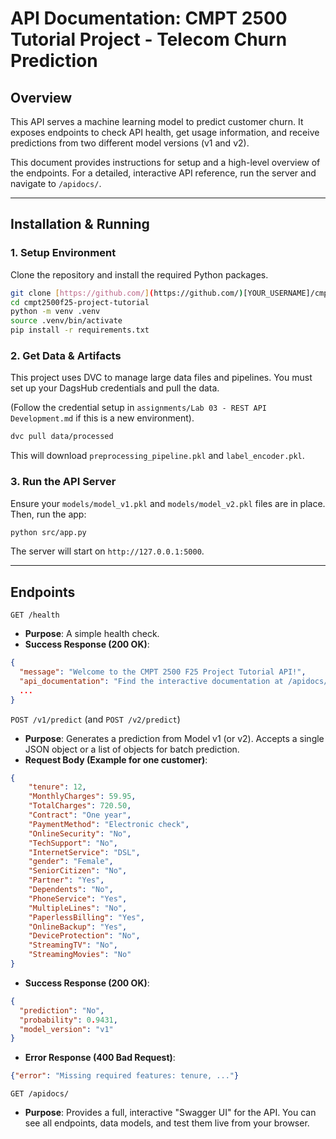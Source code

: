 # API Documentation: CMPT 2500 Tutorial Project - Telecom Churn Prediction

## Overview

This API serves a machine learning model to predict customer churn. It exposes endpoints to check API health, get usage information, and receive predictions from two different model versions (v1 and v2).

This document provides instructions for setup and a high-level overview of the endpoints. For a detailed, interactive API reference, run the server and navigate to `/apidocs/`.

---

## Installation & Running

### 1. Setup Environment

Clone the repository and install the required Python packages.

```sh
git clone [https://github.com/](https://github.com/)[YOUR_USERNAME]/cmpt2500f25-project-tutorial.git
cd cmpt2500f25-project-tutorial
python -m venv .venv
source .venv/bin/activate
pip install -r requirements.txt
```

### 2. Get Data & Artifacts

This project uses DVC to manage large data files and pipelines. You must set up your DagsHub credentials and pull the data.

(Follow the credential setup in `assignments/Lab 03 - REST API Development.md` if this is a new environment).

```sh
dvc pull data/processed
```

This will download `preprocessing_pipeline.pkl` and `label_encoder.pkl`.

### 3. Run the API Server

Ensure your `models/model_v1.pkl` and `models/model_v2.pkl` files are in place. Then, run the app:

```sh
python src/app.py
```

The server will start on `http://127.0.0.1:5000`.

---

## Endpoints

`GET /health`

- **Purpose**: A simple health check.
- **Success Response (200 OK)**:

```json
{
  "message": "Welcome to the CMPT 2500 F25 Project Tutorial API!",
  "api_documentation": "Find the interactive documentation at /apidocs/",
  ...
}
```

`POST /v1/predict` (and `POST /v2/predict`)

- **Purpose**: Generates a prediction from Model v1 (or v2). Accepts a single JSON object or a list of objects for batch prediction.
- **Request Body (Example for one customer)**:

```json
{
    "tenure": 12,
    "MonthlyCharges": 59.95,
    "TotalCharges": 720.50,
    "Contract": "One year",
    "PaymentMethod": "Electronic check",
    "OnlineSecurity": "No",
    "TechSupport": "No",
    "InternetService": "DSL",
    "gender": "Female",
    "SeniorCitizen": "No",
    "Partner": "Yes",
    "Dependents": "No",
    "PhoneService": "Yes",
    "MultipleLines": "No",
    "PaperlessBilling": "Yes",
    "OnlineBackup": "Yes",
    "DeviceProtection": "No",
    "StreamingTV": "No",
    "StreamingMovies": "No"
}
```

- **Success Response (200 OK)**:

```json
{
  "prediction": "No",
  "probability": 0.9431,
  "model_version": "v1"
}
```

- **Error Response (400 Bad Request)**:

```json
{"error": "Missing required features: tenure, ..."}
```

`GET /apidocs/`

- **Purpose**: Provides a full, interactive "Swagger UI" for the API. You can see all endpoints, data models, and test them live from your browser.
